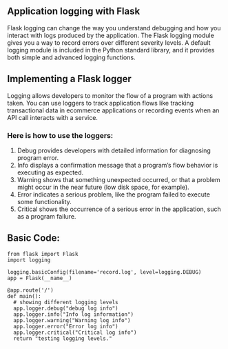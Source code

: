 ## Application logging with Flask

Flask logging can change the way you understand debugging and how you interact with logs produced by the application. The Flask logging module gives you a way to record errors over different severity levels. A default logging module is included in the Python standard library, and it provides both simple and advanced logging functions.


## Implementing a Flask logger

Logging allows developers to monitor the flow of a program with actions taken. You can use loggers to track application flows like tracking transactional data in ecommerce applications or recording events when an API call interacts with a service.

### Here is how to use the loggers:

1. Debug provides developers with detailed information for diagnosing program error.
2. Info displays a confirmation message that a program’s flow behavior is executing as expected.
3. Warning shows that something unexpected occurred, or that a problem might occur in the near future (low disk space, for example).
4. Error indicates a serious problem, like the program failed to execute some functionality.
5. Critical shows the occurrence of a serious error in the application, such as a program failure.


## Basic Code:

```
from flask import Flask
import logging

logging.basicConfig(filename='record.log', level=logging.DEBUG)
app = Flask(__name__)

@app.route('/')
def main():
  # showing different logging levels
  app.logger.debug("debug log info")
  app.logger.info("Info log information")
  app.logger.warning("Warning log info")
  app.logger.error("Error log info")
  app.logger.critical("Critical log info")
  return "testing logging levels."

```